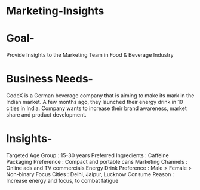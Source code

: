 # Marketing-Insights

# Goal-

Provide Insights to the Marketing Team in Food & Beverage Industry

# Business Needs-

CodeX is a German beverage company that is aiming to make its mark in the Indian market. A few months ago, they launched their energy drink in 10 cities in India. Company wants to increase their brand awareness, market share and product development.

# Insights-

Targeted Age Group : 15-30 years
Preferred Ingredients : Caffeine
Packaging Preference : Compact and portable cans
Marketing Channels : Online ads and TV commercials
Energy Drink Preference : Male > Female > Non-binary
Focus Cities : Delhi, Jaipur, Lucknow
Consume Reason : Increase energy and focus, to combat fatigue
